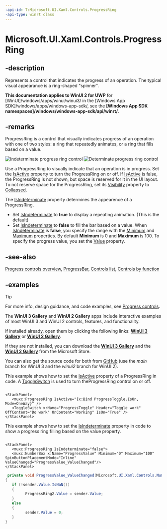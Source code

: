 ```yaml
---
-api-id: T:Microsoft.UI.Xaml.Controls.ProgressRing
-api-type: winrt class
---
```


# Microsoft.UI.Xaml.Controls.ProgressRing

<!--
public class ProgressRing : Windows.UI.Xaml.Controls.Control
-->

## -description

Represents a control that indicates the progress of an operation. The typical visual appearance is a ring-shaped "spinner".

**This documentation applies to WinUI 2 for UWP** for [WinUI]/windows/apps/winui/winui3/ in the [Windows App SDK]/windows/apps/windows-app-sdk/, see the **[Windows App SDK namespaces]/windows/windows-app-sdk/api/winrt/**.

## -remarks

ProgressRing is a control that visually indicates progress of an operation with one of two styles: a ring that repeatedly animates, or a ring that fills based on a value.

<img src="images/controls/ProgressRing_Indeterminate.gif" alt="Indeterminate progress ring control"/>
<img src="images/controls/ProgressRing_Determinate.gif" alt="Determinate progress ring control"/>

Use a ProgressRing to visually indicate that an operation is in progress. Set the [IsActive](progressring_isactive.md) property to turn the ProgressRing on or off. If  [IsActive](progressring_isactive.md) is false, the ProgressRing is not shown, but space is reserved for it in the UI layout. To not reserve space for the ProgressRing, set its [Visibility](/uwp/api/windows.ui.xaml.uielement.visibility) property to [Collapsed](/uwp/api/windows.ui.xaml.visibility).

The [IsIndeterminate](progressring_isindeterminate.md) property determines the appearence of a ProgressRing. 
- Set [IsIndeterminate](progressring_isindeterminate.md) to **true** to display a repeating animation. (This is the default)
- Set [IsIndeterminate](progressring_isindeterminate.md) to **false** to fill the bar based on a value. When [IsIndeterminate](progressring_isindeterminate.md) is **false**, you specify the range with the [Minimum](progressring_minimum.md) and [Maximum](progressring_maximum.md) properties. By default **Minimum** is 0 and **Maximum** is 100. To specify the progress value, you set the [Value](progressring_value.md) property. 

## -see-also

[Progress controls overview](/windows/uwp/controls-and-patterns/progress-controls), [ProgressBar](progressbar.md), [Controls list](/windows/apps/design/controls/), [Controls by function](/windows/apps/design/controls/controls-by-function)

## -examples

> [!TIP]
> For more info, design guidance, and code examples, see [Progress controls](/windows/apps/design/controls/progress-controls).
>
> The **WinUI 3 Gallery** and **WinUI 2 Gallery** apps include interactive examples of most WinUI 3 and WinUI 2 controls, features, and functionality.
>
> If installed already, open them by clicking the following links: [**WinUI 3 Gallery**](winui3gallery:/item/ProgressRing) or [**WinUI 2 Gallery**](winui2gallery:/item/ProgressRing).
>
> If they are not installed, you can download the [**WinUI 3 Gallery**](https://www.microsoft.com/store/productId/9P3JFPWWDZRC) and the [**WinUI 2 Gallery**](https://www.microsoft.com/store/productId/9MSVH128X2ZT) from the Microsoft Store.
>
> You can also get the source code for both from [GitHub](https://github.com/Microsoft/WinUI-Gallery) (use the *main* branch for WinUI 3 and the *winui2* branch for WinUI 2).


This example shows how to set the [IsActive](progressring_isactive.md) property of a ProgressRing in code. A [ToggleSwitch](/uwp/api/windows.ui.xaml.controls.toggleswitch) is used to turn theProgressRing control on or off.

```xaml

<StackPanel>
   <muxc:ProgressRing IsActive="{x:Bind ProgressToggle.IsOn, Mode=OneWay}" />
   <ToggleSwitch x:Name="ProgressToggle" Header="Toggle work" OffContent="Do work" OnContent="Working" IsOn="True" />
</StackPanel>

```

This example shows how to set the [IsIndeterminate](progressring_isindeterminate.md) property in code to show a progress ring filling based on the value property. 

```xaml

<StackPanel>
   <muxc:ProgressRing IsIndeterminate="false">
   <muxc:NumberBox x:Name="ProgressValue" Minimum="0" Maximum="100" SpinButtonPlacementMode="Inline" ValueChanged="ProgressValue_ValueChanged"/>
</StackPanel>

```

```csharp
 private void ProgressValue_ValueChanged(Microsoft.UI.Xaml.Controls.NumberBox sender, Microsoft.UI.Xaml.Controls.NumberBoxValueChangedEventArgs args)
{
   if (!sender.Value.IsNaN())
   {
         ProgressRing2.Value = sender.Value;
   }
   else
   {
         sender.Value = 0;
   }
}
```
